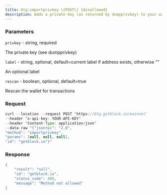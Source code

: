 ```yaml
---
title: btg:importprivkey \[POST\] {disallowed}
description: Adds a private key (as returned by dumpprivkey) to your wallet. Requiresa new wallet backup.Hint use importmulti to import more than one private key.Note This call can take over an hour to complete if rescan is true,during that time, other rpc calls may report that the imported keyexists but related transactions are still missing, leading totemporarily incorrect/bogus balances and unspent outputs until rescancompletes.Note Use “getwalletinfo” to query the scanning progress.
---
```


### Parameters


`privkey` - string, required

The private key (see dumpprivkey)

`label` - string, optional, default=current label if address exists,
otherwise “”

An optional label

`rescan` - boolean, optional, default=true

Rescan the wallet for transactions

### Request

``` java
curl --location --request POST 'https://btg.getblock.io/mainnet' 
--header 'x-api-key: YOUR-API-KEY' 
--header 'Content-Type: application/json' 
--data-raw '{"jsonrpc": "2.0",
"method": "importprivkey",
"params": [null, null, null],
"id": "getblock.io"}'
```

###  Response

``` java
{
    "result": "null",
    "id": "getblock.io",
    "status_code": 405,
    "message": "Method not allowed"
}
```


